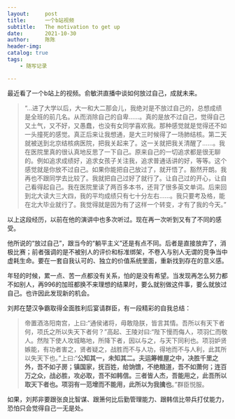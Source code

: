 ```yaml
---
layout:     post
title:      一个b站视频
subtitle:   The motivation to get up
date:       2021-10-30
author:     陈陈
header-img:
catalog: true
tags:
    - 随写记录

---
```


最近看了一个b站上的视频。俞敏洪直播中谈如何放过自己，成就未来。

> “...进了大学以后，大一和大二那会儿，我绝对是不放过自己的，总想成绩是全班的前几名。从而消除自己的自卑......。真的是放不过自己，觉得自己又土气，又不好，又愚蠢，也没有女同学喜欢我。那种感觉就是觉得还不如一头撞死的感觉。真正后来让我想通，是大三时候得了一场肺结核。第二天就被送到北京结核病医院，把我关起来了。这一关就把我关清醒了......。我在医院里真的很认真地反思了一下自己。原来自己的一切追求都是很无聊的。例如追求成绩好，追求女孩子关注我，追求普通话讲的好，等等。这个感觉就是你放不过自己。如果你能把自己放过了，就开悟了。豁然开朗。我再也不跟同学去比较了。我就把自己过好了就行了。让自己过的开心，让自己看得起自己。我在医院里读了两百多本书，还背了很多英文单词。后来回到北大读大三大四，我的平均成绩只有七十分左右......。我只要考及格，能在北大毕业就行了。我觉得就是因为有了这样一个转变，才有了我的今天。”

以上这段经历，以前在他的演讲中也多次听过。现在再一次听到又有了不同的感受。

他所说的“放过自己”，跟当今的“躺平主义”还是有点不同。后者是直接放弃了，消极比赛；前者强调的是不被别人的评价和标准绑架，不卷入与别人无谓的竞争当中虚耗生命。要在一套自我认可的、独立的价值系统里面，重新找到存在的意义感。

年轻的时候，累一点、苦一点都没有关系，怕的是没有希望。当发现再怎么努力都不如别人，再996的加班都换不来理想的结果时，要么就别做这件事，要么就放过自己。也许因此发现新的机会。

刘邦在楚汉争霸取得全面胜利后宴请群臣，有一段精彩的自我总结：
> 帝置酒洛阳南宫，上曰:“通侯诸将，毋敢隐朕，皆言其情。吾所以有天下者何，项氏之所以失天下者何？”高起、王陵对曰:“陛下慢而侮人，项羽仁而敬人。然陛下使人攻城略地，所降下者，因以与之，与天下同利也。项羽妒贤嫉能，有功者害之，贤者疑之，战胜而不与人功，得地而不与人利，此其所以失天下也。”上曰:“**公知其一，未知其二。夫运筹帷屋之中，决胜千里之外，吾不如子房；镇国家，抚百姓，给饷馈，不绝粮道，吾不如萧何；连百万之众，战必胜，攻必取，吾不如韩信。三者皆人杰，吾能用之，此吾所以取天下者也。项羽有一范增而不能用，此所以为我擒也**。”群臣悦服。

如果，刘邦非要跟张良比智谋、跟箫何比后勤管理能力、跟韩信比带兵打仗能力，恐怕只会觉得自己一无是处。
